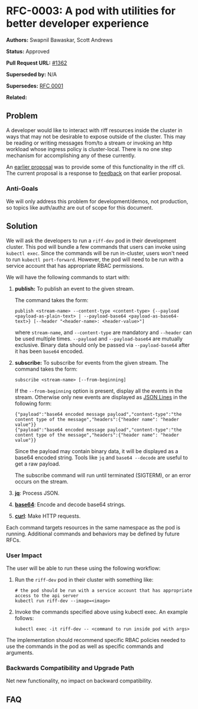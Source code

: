 # RFC-0003: A pod with utilities for better developer experience

**Authors:** Swapnil Bawaskar, Scott Andrews

**Status:** Approved

**Pull Request URL:** [#1362](https://github.com/projectriff/riff/pull/1362)

**Superseded by:** N/A

**Supersedes:** [RFC 0001](https://github.com/projectriff/riff/pull/1359)

**Related:**


## Problem
A developer would like to interact with riff resources inside the cluster in ways that may not be desirable to expose outside of the cluster. This may be reading or writing messages from/to a stream or invoking an http workload whose ingress policy is cluster-local. There is no one step mechanism for accomplishing any of these currently.

An [earlier proposal](https://github.com/projectriff/riff/pull/1359) was to provide some of this functionality in the riff cli. The current proposal is a response to [feedback](https://github.com/projectriff/riff/pull/1359#discussion_r348617981) on that earlier proposal.

### Anti-Goals
We will only address this problem for development/demos, not production, so topics like auth/authz are out of scope for this document.

## Solution
We will ask the developers to run a `riff-dev` pod in their development cluster. This pod will bundle a few commands that users can invoke using `kubectl exec`. Since the commands will be run in-cluster, users won't need to run `kubectl port-forward`. However, the pod will need to be run with a service account that has appropriate RBAC permissions.

We will have the following commands to start with:

1. **publish:** To publish an event to the given stream.
    
    The command takes the form:
    
    ```
    publish <stream-name> --content-type <content-type> {--payload <payload-as-plain-text> | --payload-base64 <payload-as-base64-text>} [--header "<header-name>: <header-value>"]
    ```
    
    where `stream-name`, and `--content-type` are mandatory and `--header` can be used multiple times. `--payload` and `--payload-base64` are mutually exclusive. Binary data should only be passed via `--payload-base64` after it has been `base64` encoded.

1. **subscribe:** To subscribe for events from the given stream.
    The command takes the form:
    
    ```
    subscribe <stream-name> [--from-beginning]
    ```
    
    If the `--from-beginning` option is present, display all the events in the stream. Otherwise only new events are displayed as [JSON Lines](http://jsonlines.org) in the following form:
    
    ```
    {"payload":"base64 encoded message payload","content-type":"the content type of the message","headers":{"header name": "header value"}}
    {"payload":"base64 encoded message payload","content-type":"the content type of the message","headers":{"header name": "header value"}}
    ```
    
    Since the payload may contain binary data, it will be displayed as a base64 encoded string. Tools like `jq` and `base64 --decode` are useful to get a raw payload.
    
    The subscribe command will run until terminated (SIGTERM), or an error occurs on the stream.

1. [**jq**](https://stedolan.github.io/jq/): Process JSON.

1. [**base64**](http://manpages.ubuntu.com/manpages/bionic/man1/base64.1.html): Encode and decode base64 strings.

1. [**curl**](https://curl.haxx.se): Make HTTP requests.

Each command targets resources in the same namespace as the pod is running. Additional commands and behaviors may be defined by future RFCs.

### User Impact
The user will be able to run these using the following workflow:

1. Run the `riff-dev` pod in their cluster with something like:
    
    ```
    # the pod should be run with a service account that has appropriate access to the api server
    kubectl run riff-dev --image=<image>
    ```

1. Invoke the commands specified above using kubectl exec. An example follows:
    
    ```
    kubectl exec -it riff-dev -- <command to run inside pod with args>
    ```

The implementation should recommend specific RBAC policies needed to use the commands in the pod as well as specific commands and arguments.

### Backwards Compatibility and Upgrade Path
Net new functionality, no impact on backward compatibility.

## FAQ

